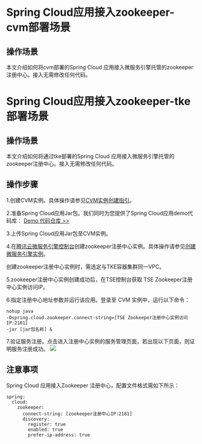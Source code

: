 # Spring Cloud应用接入zookeeper-cvm部署场景
## 操作场景
本文介绍如何将cvm部署的Spring Cloud 应用接入微服务引擎托管的zookeeper注册中心。接入无需修改任何代码。

# Spring Cloud应用接入zookeeper-tke部署场景
## 操作场景
本文介绍如何将通过tke部署的Spring Cloud 应用接入微服务引擎托管的zookeeper注册中心。接入无需修改任何代码。
## 操作步骤

1.创建CVM实例。具体操作请参见[CVM实例创建指引](https://cloud.tencent.com/document/product/213/44264)。

2.准备Spring Cloud应用Jar包。我们同时为您提供了Spring Cloud应用demo代码库：
[Demo 代码仓库 >>](https://github.com/tencentyun/tse-simple-demo)

3.上传Spring Cloud应用Jar包至CVM实例。

4.在[腾讯云微服务引擎控制台](https://console.cloud.tencent.com/tse)创建zookeeper注册中心实例。具体操作请参见[创建微服务引擎实例](https://cloud.tencent.com/document/product/1364/58416)。

<dx-alert infotype="explain" title="">
创建zookeeper注册中心实例时，需选定与TKE容器集群同一VPC。
</dx-alert>

5.zookeeper注册中心实例创建成功后，在TSE控制台获取 TSE Zookeeper注册中心实例访问IP。

6.指定注册中心地址参数并运行该应用。登录至 CVM 实例中，运行以下命令：

```
nohup java 
-Dspring.cloud.zookeeper.connect-string=[TSE Zookeeper注册中心实例访问IP:2181]
-jar [jar包名称] &
```

7.验证服务注册。点击进入注册中心实例的服务管理页面，若出现以下页面，则证明服务注册成功。
![](https://main.qcloudimg.com/raw/2f9befc1fee7efbbcd30542cbf3728fb.png)

## 注意事项
Spring Cloud 应用接入Zookeeper 注册中心，配置文件格式需如下所示：

```
spring:
  cloud:
    zookeeper:
      connect-string: [zookeeper注册中心IP:2181]
      discovery:
        register: true
        enabled: true
        prefer-ip-address: true
```


